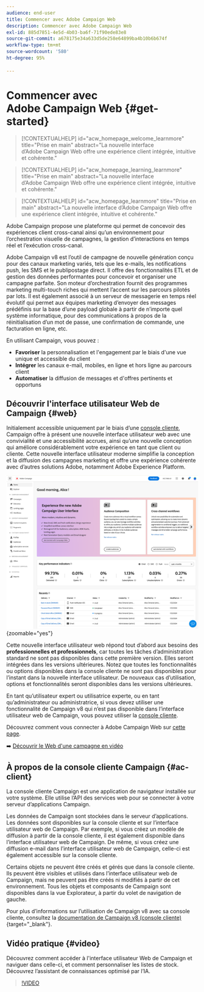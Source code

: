 ```yaml
---
audience: end-user
title: Commencer avec Adobe Campaign Web
description: Commencer avec Adobe Campaign Web
exl-id: 885d7851-4e5d-4b03-ba6f-71f90ede83e8
source-git-commit: a678175e34a633d5de258e64899ba4b10b6b674f
workflow-type: tm+mt
source-wordcount: '580'
ht-degree: 95%

---
```


# Commencer avec Adobe Campaign Web {#get-started}

>[!CONTEXTUALHELP]
>id="acw_homepage_welcome_learnmore"
>title="Prise en main"
>abstract="La nouvelle interface d’Adobe Campaign Web offre une expérience client intégrée, intuitive et cohérente."

>[!CONTEXTUALHELP]
>id="acw_homepage_learning_learnmore"
>title="Prise en main"
>abstract="La nouvelle interface d’Adobe Campaign Web offre une expérience client intégrée, intuitive et cohérente."

>[!CONTEXTUALHELP]
>id="acw_homepage_learnmore"
>title="Prise en main"
>abstract="La nouvelle interface d’Adobe Campaign Web offre une expérience client intégrée, intuitive et cohérente."

Adobe Campaign propose une plateforme qui permet de concevoir des expériences client cross-canal ainsi quʼun environnement pour lʼorchestration visuelle de campagnes, la gestion dʼinteractions en temps réel et lʼexécution cross-canal.

Adobe Campaign v8 est l’outil de campagne de nouvelle génération conçu pour des canaux marketing variés, tels que les e-mails, les notifications push, les SMS et le publipostage direct. Il offre des fonctionnalités ETL et de gestion des données performantes pour concevoir et organiser une campagne parfaite. Son moteur d’orchestration fournit des programmes marketing multi-touch riches qui mettent l’accent sur les parcours pilotés par lots. Il est également associé à un serveur de messagerie en temps réel évolutif qui permet aux équipes marketing d’envoyer des messages prédéfinis sur la base d’une payload globale à partir de n’importe quel système informatique, pour des communications à propos de la réinitialisation d’un mot de passe, une confirmation de commande, une facturation en ligne, etc.

En utilisant Campaign, vous pouvez :

* **Favoriser** la personnalisation et l&#39;engagement par le biais d&#39;une vue unique et accessible du client
* **Intégrer** les canaux e-mail, mobiles, en ligne et hors ligne au parcours client
* **Automatiser** la diffusion de messages et d&#39;offres pertinents et opportuns

## Découvrir l&#39;interface utilisateur Web de Campaign {#web}

Initialement accessible uniquement par le biais d’une [console cliente](#ac-client), Campaign offre à présent une nouvelle interface utilisateur web avec une convivialité et une accessibilité accrues, ainsi qu’une nouvelle conception qui améliore considérablement votre expérience en tant que client ou cliente. Cette nouvelle interface utilisateur moderne simplifie la conception et la diffusion des campagnes marketing et offre une expérience cohérente avec d’autres solutions Adobe, notamment Adobe Experience Platform.

![](assets/home.png){zoomable=&quot;yes&quot;}

Cette nouvelle interface utilisateur web répond tout d’abord aux besoins des **professionnelles et professionnels**, car toutes les tâches d’administration standard ne sont pas disponibles dans cette première version. Elles seront intégrées dans les versions ultérieures. Notez que toutes les fonctionnalités ou options disponibles dans la console cliente ne sont pas disponibles pour l’instant dans la nouvelle interface utilisateur. De nouveaux cas d’utilisation, options et fonctionnalités seront disponibles dans les versions ultérieures.

En tant qu’utilisateur expert ou utilisatrice experte, ou en tant qu’administrateur ou administratrice, si vous devez utiliser une fonctionnalité de Campaign v8 qui n’est pas disponible dans l’interface utilisateur web de Campaign, vous pouvez utiliser la [console cliente](#ac-client).

Découvrez comment vous connecter à Adobe Campaign Web sur [cette page](connect-to-campaign.md).

➡️ [Découvrir le Web d&#39;une campagne en vidéo](#video)

## À propos de la console cliente Campaign {#ac-client}

La console cliente Campaign est une application de navigateur installée sur votre système. Elle utilise l’API des services web pour se connecter à votre serveur d’applications Campaign.

Les données de Campaign sont stockées dans le serveur d’applications. Les données sont disponibles sur la console cliente et sur l’interface utilisateur web de Campaign. Par exemple, si vous créez un modèle de diffusion à partir de la console cliente, il est également disponible dans l’interface utilisateur web de Campaign. De même, si vous créez une diffusion e-mail dans l’interface utilisateur web de Campaign, celle-ci est également accessible sur la console cliente.

Certains objets ne peuvent être créés et gérés que dans la console cliente. Ils peuvent être visibles et utilisés dans l’interface utilisateur web de Campaign, mais ne peuvent pas être créés ni modifiés à partir de cet environnement. Tous les objets et composants de Campaign sont disponibles dans la vue Explorateur, à partir du volet de navigation de gauche.

Pour plus d’informations sur l’utilisation de Campaign v8 avec sa console cliente, consultez la [documentation de Campaign v8 (console cliente)](https://experienceleague.adobe.com/docs/campaign/campaign-v8/campaign-home.html?lang=fr){target="_blank"}.

## Vidéo pratique {#video}

Découvrez comment accéder à l&#39;interface utilisateur Web de Campaign et naviguer dans celle-ci, et comment personnaliser les listes de stock. Découvrez l’assistant de connaissances optimisé par l’IA.

>[!VIDEO](https://video.tv.adobe.com/v/3427278?quality=12)
